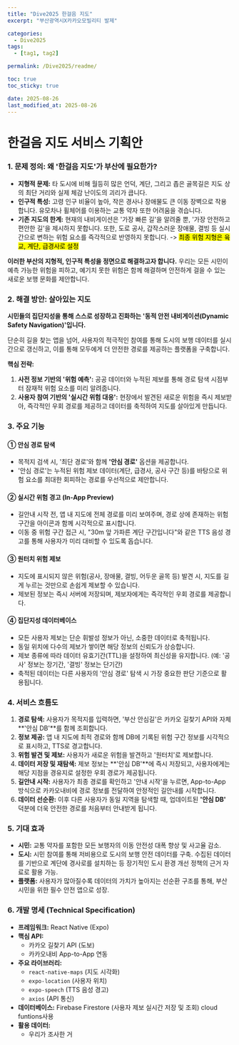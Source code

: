 ```yaml
---
title: "Dive2025 한걸음 지도"
excerpt: "부산광역시X카카오모빌리티 발제"

categories:
  - Dive2025
tags:
  - [tag1, tag2]

permalink: /Dive2025/readme/

toc: true
toc_sticky: true

date: 2025-08-26
last_modified_at: 2025-08-26
---
```


# 한걸음 지도 서비스 기획안



### 1. 문제 정의: 왜 '한걸음 지도'가 부산에 필요한가?

- **지형적 문제:** 타 도시에 비해 월등히 많은 언덕, 계단, 그리고 좁은 골목길은 지도 상의 최단 거리와 실제 체감 난이도의 괴리가 큽니다.
- **인구적 특성:** 고령 인구 비율이 높아, 작은 경사나 장애물도 큰 이동 장벽으로 작용합니다. 유모차나 휠체어를 이용하는 교통 약자 또한 어려움을 겪습니다.
- **기존 지도의 한계:** 현재의 내비게이션은 '가장 빠른 길'을 알려줄 뿐, '가장 안전하고 편안한 길'을 제시하지 못합니다. 또한, 도로 공사, 갑작스러운 장애물, 결빙 등 실시간으로 변하는 위험 요소를 즉각적으로 반영하지 못합니다. -> <mark>최종 위험 지형은 육교, 계단, 급경사로 설정</mark>

**이러한 부산의 지형적, 인구적 특성을 정면으로 해결하고자 합니다.** 우리는 모든 시민이 예측 가능한 위험을 피하고, 예기치 못한 위험은 함께 해결하며 안전하게 걸을 수 있는 새로운 보행 문화를 제안합니다.

### 2. 해결 방안: 살아있는 지도

**시민들의 집단지성을 통해 스스로 성장하고 진화하는 '동적 안전 내비게이션(Dynamic Safety Navigation)'입니다.**

단순히 길을 찾는 앱을 넘어, 사용자의 적극적인 참여를 통해 도시의 보행 데이터를 실시간으로 갱신하고, 이를 통해 모두에게 더 안전한 경로를 제공하는 플랫폼을 구축합니다.

**핵심 전략:**

1. **사전 정보 기반의 '위험 예측':** 공공 데이터와 누적된 제보를 통해 경로 탐색 시점부터 잠재적 위험 요소를 미리 알려줍니다.
2. **사용자 참여 기반의 '실시간 위험 대응':** 현장에서 발견된 새로운 위험을 즉시 제보받아, 즉각적인 우회 경로를 제공하고 데이터를 축적하여 지도를 살아있게 만듭니다.

### 3. 주요 기능

#### **① 안심 경로 탐색**

- 목적지 검색 시, '최단 경로'와 함께 **'안심 경로'** 옵션을 제공합니다.
- '안심 경로'는 누적된 위험 제보 데이터(계단, 급경사, 공사 구간 등)를 바탕으로 위험 요소를 최대한 회피하는 경로를 우선적으로 제안합니다.

#### **② 실시간 위험 경고 (In-App Preview)**

- 길안내 시작 전, 앱 내 지도에 전체 경로를 미리 보여주며, 경로 상에 존재하는 위험 구간을 아이콘과 함께 시각적으로 표시합니다.
- 이동 중 위험 구간 접근 시, "30m 앞 가파른 계단 구간입니다"와 같은 TTS 음성 경고를 통해 사용자가 미리 대비할 수 있도록 돕습니다.

#### **③ 원터치 위험 제보**

- 지도에 표시되지 않은 위험(공사, 장애물, 결빙, 어두운 골목 등) 발견 시, 지도를 길게 누르는 것만으로 손쉽게 제보할 수 있습니다.
- 제보된 정보는 즉시 서버에 저장되며, 제보자에게는 즉각적인 우회 경로를 제공합니다.

#### **④ 집단지성 데이터베이스**

- 모든 사용자 제보는 단순 휘발성 정보가 아닌, 소중한 데이터로 축적됩니다.
- 동일 위치에 다수의 제보가 쌓이면 해당 정보의 신뢰도가 상승합니다.
- 제보 종류에 따라 데이터 유효기간(TTL)을 설정하여 최신성을 유지합니다. (예: '공사' 정보는 장기간, '결빙' 정보는 단기간)
- 축적된 데이터는 다른 사용자의 '안심 경로' 탐색 시 가장 중요한 판단 기준으로 활용됩니다.

### 4. 서비스 흐름도

1. **경로 탐색:** 사용자가 목적지를 입력하면, '부산 안심길'은 카카오 길찾기 API와 자체 **'안심 DB'**를 함께 조회합니다.
2. **정보 제공:** 앱 내 지도에 최적 경로와 함께 DB에 기록된 위험 구간 정보를 시각적으로 표시하고, TTS로 경고합니다.
3. **위험 발견 및 제보:** 사용자가 새로운 위험을 발견하고 '원터치'로 제보합니다.
4. **데이터 저장 및 재탐색:** 제보 정보는 **'안심 DB'**에 즉시 저장되고, 사용자에게는 해당 지점을 경유지로 설정한 우회 경로가 제공됩니다.
5. **길안내 시작:** 사용자가 최종 경로를 확인하고 '안내 시작'을 누르면, App-to-App 방식으로 카카오내비에 경로 정보를 전달하여 안정적인 길안내를 시작합니다.
6. **데이터 선순환:** 이후 다른 사용자가 동일 지역을 탐색할 때, 업데이트된 **'안심 DB'** 덕분에 더욱 안전한 경로를 처음부터 안내받게 됩니다.

### 5. 기대 효과

- **시민:** 교통 약자를 포함한 모든 보행자의 이동 안전성 대폭 향상 및 사고율 감소.
- **도시:** 시민 참여를 통해 저비용으로 도시의 보행 안전 데이터를 구축. 수집된 데이터를 기반으로 계단에 경사로를 설치하는 등 장기적인 도시 환경 개선 정책의 근거 자료로 활용 가능.
- **플랫폼:** 사용자가 많아질수록 데이터의 가치가 높아지는 선순환 구조를 통해, 부산시민을 위한 필수 안전 앱으로 성장.

### 6. 개발 명세 (Technical Specification)

- **프레임워크:** React Native (Expo)
- **핵심 API:**
    - 카카오 길찾기 API (도보)
    - 카카오내비 App-to-App 연동
- **주요 라이브러리:**
    - `react-native-maps` (지도 시각화)
    - `expo-location` (사용자 위치)
    - `expo-speech` (TTS 음성 경고)
    - `axios` (API 통신)
- **데이터베이스:** Firebase Firestore (사용자 제보 실시간 저장 및 조회) cloud funtions사용
- **활용 데이터:**
    - 우리가 조사한 거
